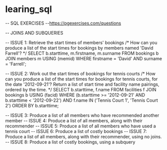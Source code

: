 # learing_sql

-- SQL EXERCISES
--https://pgexercises.com/questions

-- JOINS AND SUBQUERIES

-- ISSUE 1: Retrieve the start times of members' bookings
/*
How can you produce a list of the start times for bookings by members named 'David Farrell'?
*/
SELECT b.starttime, m.firstname, m.surname
FROM bookings b
JOIN members m
USING (memid)
WHERE firstname = 'David' AND surname = 'Farrell';

-- ISSUE 2: Work out the start times of bookings for tennis courts
/*
How can you produce a list of the start times for bookings for tennis courts, for the date '2012-09-21'? Return a list of start time and facility name pairings, ordered by the time.
*/
SELECT b.starttime, f.name
FROM facilities f
JOIN bookings b
USING (facid)
WHERE (b.starttime >= '2012-09-21' AND b.starttime < '2012-09-22') 
		AND f.name IN ('Tennis Court 1', 'Tennis Court 2')
ORDER BY b.starttime;

-- ISSUE 3: Produce a list of all members who have recommended another member
-- ISSUE 4: Produce a list of all members, along with their recommender
-- ISSUE 5: Produce a list of all members who have used a tennis court
-- ISSUE 6: Produce a list of costly bookings
-- ISSUE 7: Produce a list of all members, along with their recommender, using no joins.
-- ISSUE 8: Produce a list of costly bookings, using a subquery


